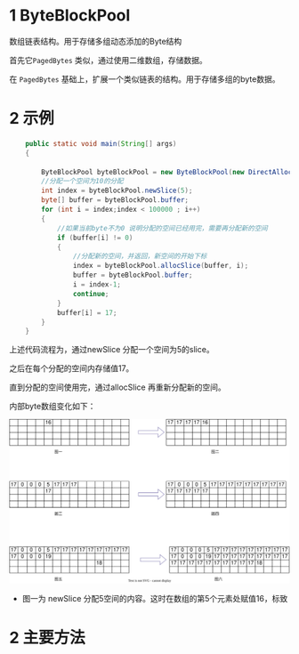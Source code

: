 # 1 ByteBlockPool

数组链表结构。用于存储多组动态添加的Byte结构

首先它`PagedBytes` 类似，通过使用二维数组，存储数据。

在 `PagedBytes` 基础上，扩展一个类似链表的结构。用于存储多组的byte数据。



# 2 示例

```java
    public static void main(String[] args)
    {

        ByteBlockPool byteBlockPool = new ByteBlockPool(new DirectAllocator());
        //分配一个空间为10的分配
        int index = byteBlockPool.newSlice(5);
        byte[] buffer = byteBlockPool.buffer;
        for (int i = index;index < 100000 ; i++)
        {
            //如果当前byte不为0 说明分配的空间已经用完，需要再分配新的空间
            if (buffer[i] != 0)
            {
                //分配新的空间，并返回，新空间的开始下标
                index = byteBlockPool.allocSlice(buffer, i);
                buffer = byteBlockPool.buffer;
                i = index-1;
                continue;
            }
            buffer[i] = 17;
        }
    }
```

上述代码流程为，通过newSlice 分配一个空间为5的slice。 

之后在每个分配的空间内存储值17。

直到分配的空间使用完，通过allocSlice 再重新分配新的空间。



内部byte数组变化如下：





![ByteBlocPool](ByteBlocPool.svg)



- 图一为 newSlice 分配5空间的内容。这时在数组的第5个元素处赋值16，标致



# 2 主要方法